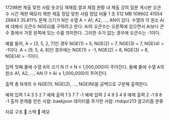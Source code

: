 17298번
제출
맞힌 사람
숏코딩
재채점 결과
채점 현황
내 제출
강의
질문 게시판
오큰수
시간 제한	메모리 제한	제출	정답	맞힌 사람	정답 비율
1 초	512 MB	109602	41554	28843	35.811%
문제
크기가 N인 수열 A = A1, A2, ..., AN이 있다. 수열의 각 원소 Ai에 대해서 오큰수 NGE(i)를 구하려고 한다. Ai의 오큰수는 오른쪽에 있으면서 Ai보다 큰 수 중에서 가장 왼쪽에 있는 수를 의미한다. 그러한 수가 없는 경우에 오큰수는 -1이다.

예를 들어, A = [3, 5, 2, 7]인 경우 NGE(1) = 5, NGE(2) = 7, NGE(3) = 7, NGE(4) = -1이다. A = [9, 5, 4, 8]인 경우에는 NGE(1) = -1, NGE(2) = 8, NGE(3) = 8, NGE(4) = -1이다.

입력
첫째 줄에 수열 A의 크기 N (1 ≤ N ≤ 1,000,000)이 주어진다. 둘째 줄에 수열 A의 원소 A1, A2, ..., AN (1 ≤ Ai ≤ 1,000,000)이 주어진다.

출력
총 N개의 수 NGE(1), NGE(2), ..., NGE(N)을 공백으로 구분해 출력한다.

예제 입력 1 
4
3 5 2 7
예제 출력 1 
5 7 7 -1
예제 입력 2 
4
9 5 4 8
예제 출력 2 
-1 8 8 -1
출처
문제를 만든 사람: baekjoon
데이터를 추가한 사람: rhdqor213
알고리즘 분류

자료 구조 📌
스택 📌
메모